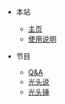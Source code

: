 * 本站

  * [主页](homepage.md)
  * [使用说明](info.md)

* 节目

  * [Q&A](show/QnA.md)
  * [光头说](show/baldhead-said.md)
  * [光头锤](show/baldhead-hammer.md)
